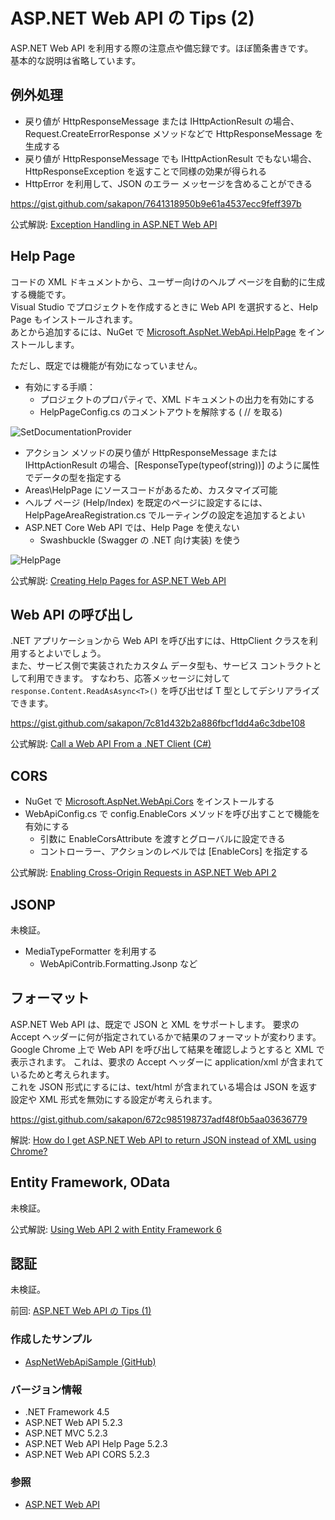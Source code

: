 # ASP.NET Web API の Tips (2)
ASP.NET Web API を利用する際の注意点や備忘録です。ほぼ箇条書きです。  
基本的な説明は省略しています。

## 例外処理
- 戻り値が HttpResponseMessage または IHttpActionResult の場合、Request.CreateErrorResponse メソッドなどで HttpResponseMessage を生成する
- 戻り値が HttpResponseMessage でも IHttpActionResult でもない場合、HttpResponseException を返すことで同様の効果が得られる
- HttpError を利用して、JSON のエラー メッセージを含めることができる

https://gist.github.com/sakapon/7641318950b9e61a4537ecc9feff397b

公式解説: [Exception Handling in ASP.NET Web API](https://docs.microsoft.com/en-us/aspnet/web-api/overview/error-handling/exception-handling)

## Help Page
コードの XML ドキュメントから、ユーザー向けのヘルプ ページを自動的に生成する機能です。  
Visual Studio でプロジェクトを作成するときに Web API を選択すると、Help Page もインストールされます。  
あとから追加するには、NuGet で [Microsoft.AspNet.WebApi.HelpPage](https://www.nuget.org/packages/Microsoft.AspNet.WebApi.HelpPage/) をインストールします。

ただし、既定では機能が有効になっていません。
- 有効にする手順：
  - プロジェクトのプロパティで、XML ドキュメントの出力を有効にする
  - HelpPageConfig.cs のコメントアウトを解除する ( // を取る)

![SetDocumentationProvider](https://github.com/sakapon/Samples-2018/blob/master/Images/AspNetWebApiSample/SetDocumentationProvider.png)

- アクション メソッドの戻り値が HttpResponseMessage または IHttpActionResult の場合、[ResponseType(typeof(string))] のように属性でデータの型を指定する
- Areas\HelpPage にソースコードがあるため、カスタマイズ可能
- ヘルプ ページ (Help/Index) を既定のページに設定するには、HelpPageAreaRegistration.cs でルーティングの設定を追加するとよい
- ASP.NET Core Web API では、Help Page を使えない
  - Swashbuckle (Swagger の .NET 向け実装) を使う

![HelpPage](https://github.com/sakapon/Samples-2018/blob/master/Images/AspNetWebApiSample/HelpPage.png)

公式解説: [Creating Help Pages for ASP.NET Web API](https://docs.microsoft.com/en-us/aspnet/web-api/overview/getting-started-with-aspnet-web-api/creating-api-help-pages)

## Web API の呼び出し
.NET アプリケーションから Web API を呼び出すには、HttpClient クラスを利用するとよいでしょう。  
また、サービス側で実装されたカスタム データ型も、サービス コントラクトとして利用できます。
すなわち、応答メッセージに対して `response.Content.ReadAsAsync<T>()` を呼び出せば T 型としてデシリアライズできます。

https://gist.github.com/sakapon/7c81d432b2a886fbcf1dd4a6c3dbe108

公式解説: [Call a Web API From a .NET Client (C#)](https://docs.microsoft.com/en-us/aspnet/web-api/overview/advanced/calling-a-web-api-from-a-net-client)

## CORS
- NuGet で [Microsoft.AspNet.WebApi.Cors](https://www.nuget.org/packages/Microsoft.AspNet.WebApi.Cors/) をインストールする
- WebApiConfig.cs で config.EnableCors メソッドを呼び出すことで機能を有効にする
  - 引数に EnableCorsAttribute を渡すとグローバルに設定できる
  - コントローラー、アクションのレベルでは [EnableCors] を指定する

公式解説: [Enabling Cross-Origin Requests in ASP.NET Web API 2](https://docs.microsoft.com/en-us/aspnet/web-api/overview/security/enabling-cross-origin-requests-in-web-api)

## JSONP
未検証。
- MediaTypeFormatter を利用する
  - WebApiContrib.Formatting.Jsonp など

## フォーマット
ASP.NET Web API は、既定で JSON と XML をサポートします。
要求の Accept ヘッダーに何が指定されているかで結果のフォーマットが変わります。  
Google Chrome 上で Web API を呼び出して結果を確認しようとすると XML で表示されます。
これは、要求の Accept ヘッダーに application/xml が含まれているためと考えられます。  
これを JSON 形式にするには、text/html が含まれている場合は JSON を返す設定や XML 形式を無効にする設定が考えられます。

https://gist.github.com/sakapon/672c985198737adf48f0b5aa03636779

解説: [How do I get ASP.NET Web API to return JSON instead of XML using Chrome?](https://stackoverflow.com/a/26068063)

## Entity Framework, OData
未検証。

公式解説: [Using Web API 2 with Entity Framework 6](https://docs.microsoft.com/en-us/aspnet/web-api/overview/data/using-web-api-with-entity-framework/)

## 認証
未検証。

前回: [ASP.NET Web API の Tips (1)](ASPNET-WebAPI-Tips-1.md)

### 作成したサンプル
- [AspNetWebApiSample (GitHub)](https://github.com/sakapon/Samples-2018/tree/master/AspNetWebApiSample)

### バージョン情報
- .NET Framework 4.5
- ASP.NET Web API 5.2.3
- ASP.NET MVC 5.2.3
- ASP.NET Web API Help Page 5.2.3
- ASP.NET Web API CORS 5.2.3

### 参照
- [ASP.NET Web API](https://docs.microsoft.com/en-us/aspnet/web-api/)
